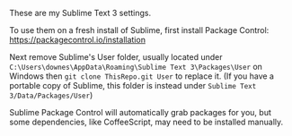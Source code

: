 These are my Sublime Text 3 settings.

To use them on a fresh install of Sublime, first install Package Control:
https://packagecontrol.io/installation

Next remove Sublime's User folder, usually located under `C:\Users\downes\AppData\Roaming\Sublime Text 3\Packages\User` on Windows
then `git clone ThisRepo.git User` to replace it.  (If you have a portable copy of Sublime, this folder is instead under `Sublime Text 3/Data/Packages/User`)

Sublime Package Control will automatically grab packages for you, but some dependencies, like CoffeeScript, may need to be installed manually.
